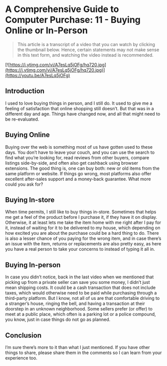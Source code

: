 # A Comprehensive Guide to Computer Purchase: 11 - Buying Online or In-Person

> This article is a transcript of a video that you can watch by clicking the thumbnail below. Hence, certain statements may not make sense in this text form, and watching the video instead is recommended.

[![https://i.ytimg.com/vi/A7esLq5jOFg/hq720.jpg](https://i.ytimg.com/vi/A7esLq5jOFg/hq720.jpg)](https://youtu.be/A7esLq5jOFg)

## Introduction

I used to love buying things in person, and I still do. It used to give me a feeling of satisfaction that online shopping still doesn’t. But that was in a different day and age. Things have changed now, and all that might need to be re-evaluated.

## Buying Online

Buying over the web is something most of us have gotten used to these days. You don’t have to leave your couch, and you can use the search to find what you’re looking for, read reviews from other buyers, compare listings side-by-side, and often also get cashback using browser extensions. The good thing is, one can buy both: new or old items from the same platform or website. If things go wrong, most platforms also offer excellent after-sales support and a money-back guarantee. What more could you ask for?

## Buying In-store

When time permits, I still like to buy things in-store. Sometimes that helps me get a feel of the product before I purchase it, if they have it on display. Otherwise, it at least lets me take the item home with me right after I pay for it, instead of waiting for it to be delivered to my house, which depending on how excited you are about the purchase could be a hard thing to do. There is also a lesser chance of you paying for the wrong item, and in case there’s an issue with the item, returns or replacements are also pretty easy, as here you have a real person to take your concerns to instead of typing it all in.

## Buying In-person

In case you didn’t notice, back in the last video when we mentioned that picking up from a private seller can save you some money, I didn’t just mean shipping costs. It could be a cash transaction that does not include taxes, which would otherwise need to be paid while purchasing through a third-party platform. But I know, not all of us are that comfortable driving to a stranger’s house, ringing the bell, and having a transaction at their doorstep in an unknown neighborhood. Some sellers prefer (or offer) to meet at a public place, which often is a parking lot or a police compound, you know, just in case things do not go as planned.

## Conclusion

I’m sure there’s more to it than what I just mentioned. If you have other things to share, please share them in the comments so I can learn from your experience too.
